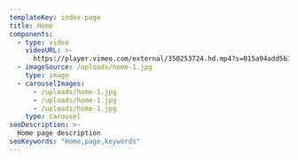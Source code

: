 ```yaml
---
templateKey: index-page
title: Home
components:
  - type: video
    videoURL: >-
      https://player.vimeo.com/external/350253724.hd.mp4?s=015a94add5b3706a7428deaad7156d4268c4e853&profile_id=174
  - imageSource: /uploads/home-1.jpg
    type: image
  - carouselImages:
      - /uploads/home-1.jpg
      - /uploads/home-1.jpg
      - /uploads/home-1.jpg
    type: carousel
seoDescription: >-
  Home page description
seoKeywords: "Home,page,keywords"
---
```

